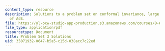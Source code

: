 ```yaml
---
content_type: resource
description: Solutions to a problem set on conformal invariance, large N, and geometry
  of AdS.
file: https://ol-ocw-studio-app-production.s3.amazonaws.com/courses/8-821-string-theory-fall-2008/358719320647b5a5c15d038acc7c22ed_soln03.pdf
file_type: application/pdf
resourcetype: Document
title: Problem Set 3 Solutions
uid: 35871932-0647-b5a5-c15d-038acc7c22ed
---
```

